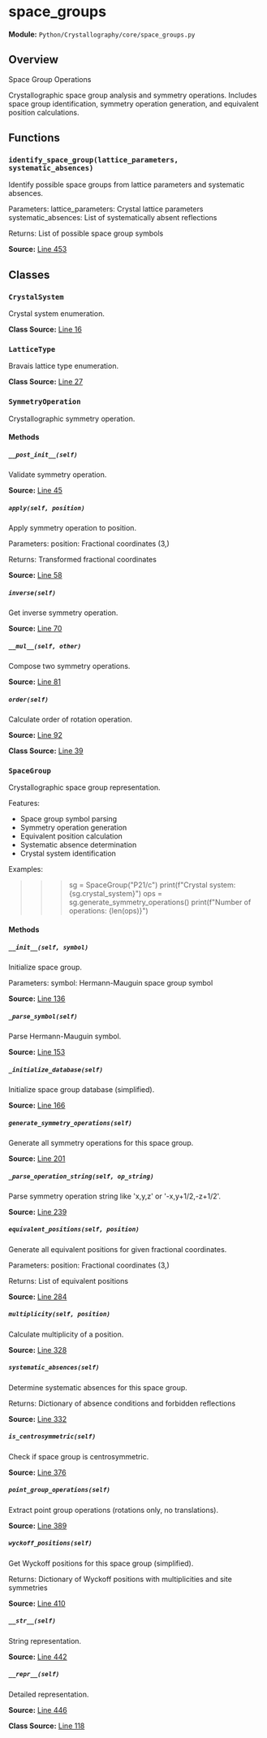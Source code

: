 # space_groups

**Module:** `Python/Crystallography/core/space_groups.py`

## Overview

Space Group Operations

Crystallographic space group analysis and symmetry operations.
Includes space group identification, symmetry operation generation,
and equivalent position calculations.

## Functions

### `identify_space_group(lattice_parameters, systematic_absences)`

Identify possible space groups from lattice parameters and systematic absences.

Parameters:
lattice_parameters: Crystal lattice parameters
systematic_absences: List of systematically absent reflections

Returns:
List of possible space group symbols

**Source:** [Line 453](Python/Crystallography/core/space_groups.py#L453)

## Classes

### `CrystalSystem`

Crystal system enumeration.

**Class Source:** [Line 16](Python/Crystallography/core/space_groups.py#L16)

### `LatticeType`

Bravais lattice type enumeration.

**Class Source:** [Line 27](Python/Crystallography/core/space_groups.py#L27)

### `SymmetryOperation`

Crystallographic symmetry operation.

#### Methods

##### `__post_init__(self)`

Validate symmetry operation.

**Source:** [Line 45](Python/Crystallography/core/space_groups.py#L45)

##### `apply(self, position)`

Apply symmetry operation to position.

Parameters:
position: Fractional coordinates (3,)

Returns:
Transformed fractional coordinates

**Source:** [Line 58](Python/Crystallography/core/space_groups.py#L58)

##### `inverse(self)`

Get inverse symmetry operation.

**Source:** [Line 70](Python/Crystallography/core/space_groups.py#L70)

##### `__mul__(self, other)`

Compose two symmetry operations.

**Source:** [Line 81](Python/Crystallography/core/space_groups.py#L81)

##### `order(self)`

Calculate order of rotation operation.

**Source:** [Line 92](Python/Crystallography/core/space_groups.py#L92)

**Class Source:** [Line 39](Python/Crystallography/core/space_groups.py#L39)

### `SpaceGroup`

Crystallographic space group representation.

Features:
- Space group symbol parsing
- Symmetry operation generation
- Equivalent position calculation
- Systematic absence determination
- Crystal system identification

Examples:
>>> sg = SpaceGroup("P21/c")
>>> print(f"Crystal system: {sg.crystal_system}")
>>> ops = sg.generate_symmetry_operations()
>>> print(f"Number of operations: {len(ops)}")

#### Methods

##### `__init__(self, symbol)`

Initialize space group.

Parameters:
symbol: Hermann-Mauguin space group symbol

**Source:** [Line 136](Python/Crystallography/core/space_groups.py#L136)

##### `_parse_symbol(self)`

Parse Hermann-Mauguin symbol.

**Source:** [Line 153](Python/Crystallography/core/space_groups.py#L153)

##### `_initialize_database(self)`

Initialize space group database (simplified).

**Source:** [Line 166](Python/Crystallography/core/space_groups.py#L166)

##### `generate_symmetry_operations(self)`

Generate all symmetry operations for this space group.

**Source:** [Line 201](Python/Crystallography/core/space_groups.py#L201)

##### `_parse_operation_string(self, op_string)`

Parse symmetry operation string like 'x,y,z' or '-x,y+1/2,-z+1/2'.

**Source:** [Line 239](Python/Crystallography/core/space_groups.py#L239)

##### `equivalent_positions(self, position)`

Generate all equivalent positions for given fractional coordinates.

Parameters:
position: Fractional coordinates (3,)

Returns:
List of equivalent positions

**Source:** [Line 284](Python/Crystallography/core/space_groups.py#L284)

##### `multiplicity(self, position)`

Calculate multiplicity of a position.

**Source:** [Line 328](Python/Crystallography/core/space_groups.py#L328)

##### `systematic_absences(self)`

Determine systematic absences for this space group.

Returns:
Dictionary of absence conditions and forbidden reflections

**Source:** [Line 332](Python/Crystallography/core/space_groups.py#L332)

##### `is_centrosymmetric(self)`

Check if space group is centrosymmetric.

**Source:** [Line 376](Python/Crystallography/core/space_groups.py#L376)

##### `point_group_operations(self)`

Extract point group operations (rotations only, no translations).

**Source:** [Line 389](Python/Crystallography/core/space_groups.py#L389)

##### `wyckoff_positions(self)`

Get Wyckoff positions for this space group (simplified).

Returns:
Dictionary of Wyckoff positions with multiplicities and site symmetries

**Source:** [Line 410](Python/Crystallography/core/space_groups.py#L410)

##### `__str__(self)`

String representation.

**Source:** [Line 442](Python/Crystallography/core/space_groups.py#L442)

##### `__repr__(self)`

Detailed representation.

**Source:** [Line 446](Python/Crystallography/core/space_groups.py#L446)

**Class Source:** [Line 118](Python/Crystallography/core/space_groups.py#L118)
